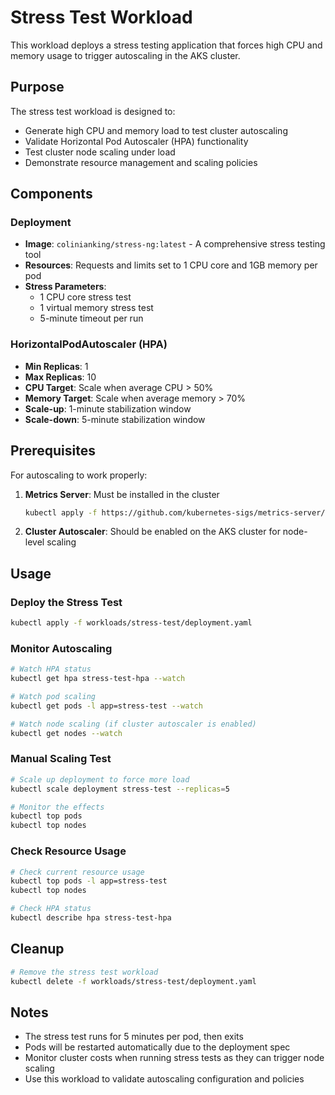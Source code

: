 # Stress Test Workload

This workload deploys a stress testing application that forces high CPU and memory usage to trigger autoscaling in the AKS cluster.

## Purpose

The stress test workload is designed to:

- Generate high CPU and memory load to test cluster autoscaling
- Validate Horizontal Pod Autoscaler (HPA) functionality
- Test cluster node scaling under load
- Demonstrate resource management and scaling policies

## Components

### Deployment

- **Image**: `colinianking/stress-ng:latest` - A comprehensive stress testing tool
- **Resources**: Requests and limits set to 1 CPU core and 1GB memory per pod
- **Stress Parameters**:
  - 1 CPU core stress test
  - 1 virtual memory stress test
  - 5-minute timeout per run

### HorizontalPodAutoscaler (HPA)

- **Min Replicas**: 1
- **Max Replicas**: 10
- **CPU Target**: Scale when average CPU > 50%
- **Memory Target**: Scale when average memory > 70%
- **Scale-up**: 1-minute stabilization window
- **Scale-down**: 5-minute stabilization window

## Prerequisites

For autoscaling to work properly:

1. **Metrics Server**: Must be installed in the cluster

   ```bash
   kubectl apply -f https://github.com/kubernetes-sigs/metrics-server/releases/latest/download/components.yaml
   ```

2. **Cluster Autoscaler**: Should be enabled on the AKS cluster for node-level scaling

## Usage

### Deploy the Stress Test

```bash
kubectl apply -f workloads/stress-test/deployment.yaml
```

### Monitor Autoscaling

```bash
# Watch HPA status
kubectl get hpa stress-test-hpa --watch

# Watch pod scaling
kubectl get pods -l app=stress-test --watch

# Watch node scaling (if cluster autoscaler is enabled)
kubectl get nodes --watch
```

### Manual Scaling Test

```bash
# Scale up deployment to force more load
kubectl scale deployment stress-test --replicas=5

# Monitor the effects
kubectl top pods
kubectl top nodes
```

### Check Resource Usage

```bash
# Check current resource usage
kubectl top pods -l app=stress-test
kubectl top nodes

# Check HPA status
kubectl describe hpa stress-test-hpa
```

## Cleanup

```bash
# Remove the stress test workload
kubectl delete -f workloads/stress-test/deployment.yaml
```

## Notes

- The stress test runs for 5 minutes per pod, then exits
- Pods will be restarted automatically due to the deployment spec
- Monitor cluster costs when running stress tests as they can trigger node scaling
- Use this workload to validate autoscaling configuration and policies
